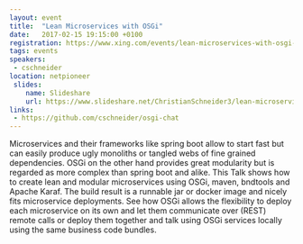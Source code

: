 ```yaml
---
layout: event
title:  "Lean Microservices with OSGi"
date:   2017-02-15 19:15:00 +0100
registration: https://www.xing.com/events/lean-microservices-with-osgi-1779833
tags: events
speakers: 
 - cschneider
location: netpioneer
 slides:
    name: Slideshare
    url: https://www.slideshare.net/ChristianSchneider3/lean-microservices-on-osgi
links:
 - https://github.com/cschneider/osgi-chat
---
```


Microservices and their frameworks like spring boot allow to start fast but can easily produce ugly monoliths or tangled webs of fine grained dependencies. OSGi on the other hand provides great modularity but is regarded as more complex than spring boot and alike. This Talk shows how to create lean and modular microservices using OSGi, maven, bndtools and Apache Karaf. The build result is a runnable jar or docker image and nicely fits microservice deployments. See how OSGi allows the flexibility to deploy each microservice on its own and let them communicate over (REST) remote calls or deploy them together and talk using OSGi services locally using the same business code bundles.